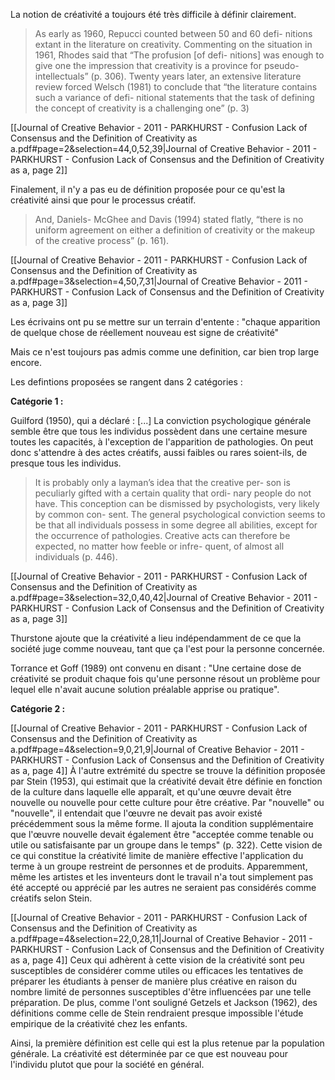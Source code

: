 
La notion de créativité a toujours été très difficile à définir clairement.

> As early as 1960, Repucci counted between 50 and 60 defi- nitions extant in the literature on creativity. Commenting on the situation in 1961, Rhodes said that “The profusion [of defi- nitions] was enough to give one the impression that creativity is a province for pseudo-intellectuals” (p. 306). Twenty years later, an extensive literature review forced Welsch (1981) to conclude that “the literature contains such a variance of defi- nitional statements that the task of defining the concept of creativity is a challenging one” (p. 3)

[[Journal of Creative Behavior - 2011 - PARKHURST - Confusion  Lack of Consensus  and the Definition of Creativity as a.pdf#page=2&selection=44,0,52,39|Journal of Creative Behavior - 2011 - PARKHURST - Confusion  Lack of Consensus  and the Definition of Creativity as a, page 2]]


Finalement, il n'y a pas eu de définition proposée pour ce qu'est la créativité ainsi que pour le processus créatif.

> And, Daniels- McGhee and Davis (1994) stated flatly, “there is no uniform agreement on either a definition of creativity or the makeup of the creative process” (p. 161).

[[Journal of Creative Behavior - 2011 - PARKHURST - Confusion  Lack of Consensus  and the Definition of Creativity as a.pdf#page=3&selection=4,50,7,31|Journal of Creative Behavior - 2011 - PARKHURST - Confusion  Lack of Consensus  and the Definition of Creativity as a, page 3]]

Les écrivains ont pu se mettre sur un terrain d'entente : "chaque apparition de quelque chose de réellement nouveau est signe de créativité"

Mais ce n'est toujours pas admis comme une definition, car bien trop large encore. 

Les defintions proposées se rangent dans 2 catégories : 

**Catégorie 1 :** 

Guilford (1950), qui a déclaré : [...] La conviction psychologique générale semble être que tous les individus possèdent dans une certaine mesure toutes les capacités, à l'exception de l'apparition de pathologies. On peut donc s'attendre à des actes créatifs, aussi faibles ou rares soient-ils, de presque tous les individus.

> It is probably only a layman’s idea that the creative per- son is peculiarly gifted with a certain quality that ordi- nary people do not have. This conception can be dismissed by psychologists, very likely by common con- sent. The general psychological conviction seems to be that all individuals possess in some degree all abilities, except for the occurrence of pathologies. Creative acts can therefore be expected, no matter how feeble or infre- quent, of almost all individuals (p. 446).

[[Journal of Creative Behavior - 2011 - PARKHURST - Confusion  Lack of Consensus  and the Definition of Creativity as a.pdf#page=3&selection=32,0,40,42|Journal of Creative Behavior - 2011 - PARKHURST - Confusion  Lack of Consensus  and the Definition of Creativity as a, page 3]]

Thurstone ajoute que la créativité a lieu indépendamment de ce que la société juge comme nouveau, tant que ça l'est pour la personne concernée. 

Torrance et Goff (1989) ont convenu en disant : "Une certaine dose de créativité se produit chaque fois qu'une personne résout un problème pour lequel elle n'avait aucune solution préalable apprise ou pratique".


**Catégorie 2 :** 

[[Journal of Creative Behavior - 2011 - PARKHURST - Confusion  Lack of Consensus  and the Definition of Creativity as a.pdf#page=4&selection=9,0,21,9|Journal of Creative Behavior - 2011 - PARKHURST - Confusion  Lack of Consensus  and the Definition of Creativity as a, page 4]]
À l'autre extrémité du spectre se trouve la définition proposée par Stein (1953), qui estimait que la créativité devait être définie en fonction de la culture dans laquelle elle apparaît, et qu'une œuvre devait être nouvelle ou nouvelle pour cette culture pour être créative. Par "nouvelle" ou "nouvelle", il entendait que l'œuvre ne devait pas avoir existé précédemment sous la même forme. Il ajouta la condition supplémentaire que l'œuvre nouvelle devait également être "acceptée comme tenable ou utile ou satisfaisante par un groupe dans le temps" (p. 322). Cette vision de ce qui constitue la créativité limite de manière effective l'application du terme à un groupe restreint de personnes et de produits. Apparemment, même les artistes et les inventeurs dont le travail n'a tout simplement pas été accepté ou apprécié par les autres ne seraient pas considérés comme créatifs selon Stein.



[[Journal of Creative Behavior - 2011 - PARKHURST - Confusion  Lack of Consensus  and the Definition of Creativity as a.pdf#page=4&selection=22,0,28,11|Journal of Creative Behavior - 2011 - PARKHURST - Confusion  Lack of Consensus  and the Definition of Creativity as a, page 4]]
Ceux qui adhèrent à cette vision de la créativité sont peu susceptibles de considérer comme utiles ou efficaces les tentatives de préparer les étudiants à penser de manière plus créative en raison du nombre limité de personnes susceptibles d'être influencées par une telle préparation. De plus, comme l'ont souligné Getzels et Jackson (1962), des définitions comme celle de Stein rendraient presque impossible l'étude empirique de la créativité chez les enfants.


Ainsi, la première définition est celle qui est la plus retenue par la population générale. La créativité est déterminée par ce que est nouveau pour l'individu plutot que pour la société en général. 